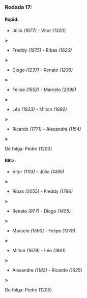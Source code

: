### Rodada 17:

#### Rapid:

* Júlio *(1677)*     -     Vitor *(1320)*

 **>** 
* Freddy *(1875)*     -     Ribas *(1623)*

 **>** 
* Diogo *(1237)*     -     Renato *(1236)*

 **>** 
* Felipe *(1552)*     -     Marcelo *(2095)*

 **>** 
* Léo *(1933)*     -     Milton *(1892)*

 **>** 
* Ricardo *(1771)*     -     Alexandre *(1154)*

 **>** 

De folga: Pedro (1200)

#### Blitz:

* Vitor *(1113)*     -     Júlio *(1495)*

 **>** 
* Ribas *(2055)*     -     Freddy *(1796)*

 **>** 
* Renato *(977)*     -     Diogo *(1455)*

 **>** 
* Marcelo *(1590)*     -     Felipe *(1378)*

 **>** 
* Milton *(1678)*     -     Léo *(1861)*

 **>** 
* Alexandre *(1183)*     -     Ricardo *(1625)*

 **>** 

De folga: Pedro (1205)

